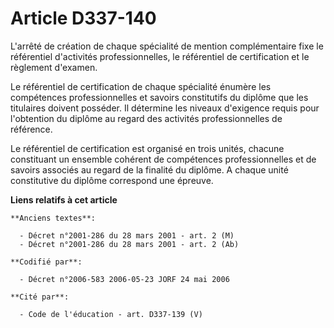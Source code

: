 # Article D337-140

L'arrêté de création de chaque spécialité de mention complémentaire fixe le référentiel d'activités professionnelles, le
référentiel de certification et le règlement d'examen.

Le référentiel de certification de chaque spécialité énumère les compétences professionnelles et savoirs constitutifs du
diplôme que les titulaires doivent posséder. Il détermine les niveaux d'exigence requis pour l'obtention du diplôme au regard
des activités professionnelles de référence.

Le référentiel de certification est organisé en trois unités, chacune constituant un ensemble cohérent de compétences
professionnelles et de savoirs associés au regard de la finalité du diplôme. A chaque unité constitutive du diplôme
correspond une épreuve.

**Liens relatifs à cet article**

	**Anciens textes**:

	  - Décret n°2001-286 du 28 mars 2001 - art. 2 (M)
	  - Décret n°2001-286 du 28 mars 2001 - art. 2 (Ab)

	**Codifié par**:

	  - Décret n°2006-583 2006-05-23 JORF 24 mai 2006

	**Cité par**:

	  - Code de l'éducation - art. D337-139 (V)
